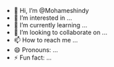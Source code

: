 - 👋 Hi, I’m @Mohameshindy
- 👀 I’m interested in ...
- 🌱 I’m currently learning ...
- 💞️ I’m looking to collaborate on ...
- 📫 How to reach me ...
- 😄 Pronouns: ...
- ⚡ Fun fact: ...

<!---
Mohameshindy/Mohameshindy is a ✨ special ✨ repository because its `README.md` (this file) appears on your GitHub profile.
You can click the Preview link to take a look at your changes.
--->
